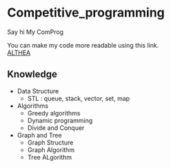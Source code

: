 # Competitive_programming
Say hi My ComProg

You can make my code more readable using this link.<br>
<a href="https://nonbangkok.github.io/ALTHEA/" target="_blank" rel="noopener noreferrer">ALTHEA</a>

## Knowledge
- Data Structure
    - STL : queue, stack, vector, set, map
- Algorithms
    - Greedy algorithms
    - Dynamic programming
    - Divide and Conquer
- Graph and Tree
    - Graph Structure
    - Graph Algorithm
    - Tree ALgorithm